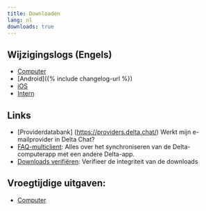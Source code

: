 ```yaml
---
title: Downloaden
lang: nl
downloads: true
---
```


## Wijzigingslogs (Engels)

* [Computer](https://github.com/deltachat/deltachat-desktop/blob/master/CHANGELOG.md)
* [Android]({% include changelog-url %})
* [iOS](https://github.com/deltachat/deltachat-ios/blob/master/CHANGELOG.md)
* [Intern](https://github.com/deltachat/deltachat-core-rust/blob/master/CHANGELOG.md)

## Links

* [Providerdatabank] (https://providers.delta.chat/) Werkt mijn e-mailprovider in Delta Chat?
* [FAQ-multiclient](help#multiclient): Alles over het synchroniseren van de Delta-computerapp met een andere Delta-app.
* [Downloads verifiëren](verify-downloads): Verifieer de integriteit van de downloads

## Vroegtijdige uitgaven:
* [Computer](https://download.delta.chat/desktop/preview/)
